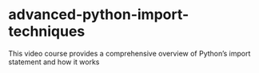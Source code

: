# advanced-python-import-techniques
 This video course provides a comprehensive overview of Python’s import statement and how it works
